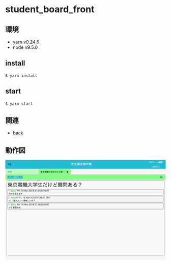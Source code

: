 # student_board_front

## 環境

* yarn v0.24.6
* node v9.5.0

## install
```
$ yarn install
```

## start
```
$ yarn start
```

## 関連

* [back](https://github.com/atsuo1203/student_board_back)

## 動作図

![トップ画面](https://github.com/atsuo1203/student_board_front/blob/master/Top.png?raw=true)
